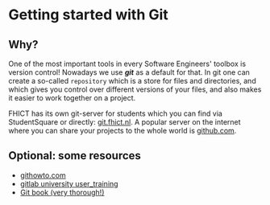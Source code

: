 # Getting started with Git 

## Why? 

One of the most important tools in every Software Engineers' toolbox is version control! Nowadays we use ***git*** as a default for that. In git one can create a so-called `repository` which is a store for files and directories, and which gives you control over different versions of your files, and also makes it easier to work together on a project. 

FHICT has its own git-server for students which you can find via StudentSquare or directly: 
[git.fhict.nl](https://git.fhict.nl). A popular server on the internet where you can share your projects to the whole world is 
[github.com](https://github.com).  


## Optional: some resources
+ [githowto.com](https://githowto.com/)
+ [gitlab university user_training](https://docs.gitlab.com/ee/university/training/user_training.html)
+ [Git book (very thorough!)](https://git-scm.com/book/en/v2)

